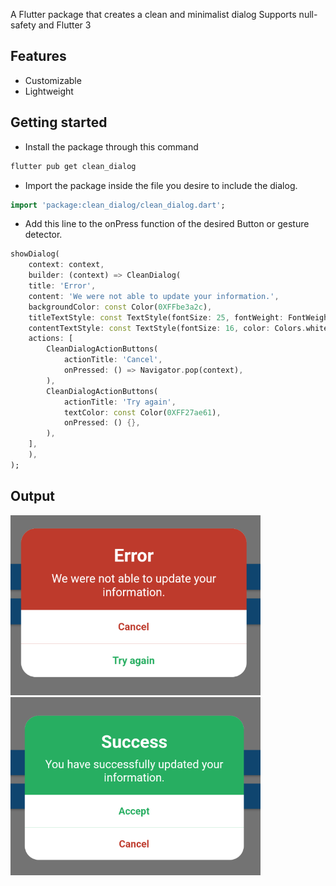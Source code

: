 A Flutter package that creates a clean and minimalist dialog Supports null-safety and Flutter 3

## Features

- Customizable
- Lightweight 

## Getting started 

- Install the package through this command 

```bash 
flutter pub get clean_dialog
```

- Import the package inside the file you desire to include the dialog.

```dart 
import 'package:clean_dialog/clean_dialog.dart';
```

- Add this line to the onPress function of the desired Button or gesture detector.

```dart
showDialog(
    context: context,
    builder: (context) => CleanDialog(
    title: 'Error',
    content: 'We were not able to update your information.',
    backgroundColor: const Color(0XFFbe3a2c),
    titleTextStyle: const TextStyle(fontSize: 25, fontWeight: FontWeight.bold, color: Colors.white),
    contentTextStyle: const TextStyle(fontSize: 16, color: Colors.white),
    actions: [
        CleanDialogActionButtons(
            actionTitle: 'Cancel',
            onPressed: () => Navigator.pop(context),
        ),
        CleanDialogActionButtons(
            actionTitle: 'Try again',
            textColor: const Color(0XFF27ae61),
            onPressed: () {},
        ),
    ],
    ),
);
```
##  Output

<img src="https://github.com/OmarMach/clean_dialog/blob/main/doc/exp.png" width="400" alt="Example 1">
<img src="https://github.com/OmarMach/clean_dialog/blob/main/doc/exp2.png" width="400" alt="Example 2">



